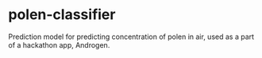 # polen-classifier

Prediction model for predicting concentration of polen in air, used as a part of a hackathon app, Androgen.
